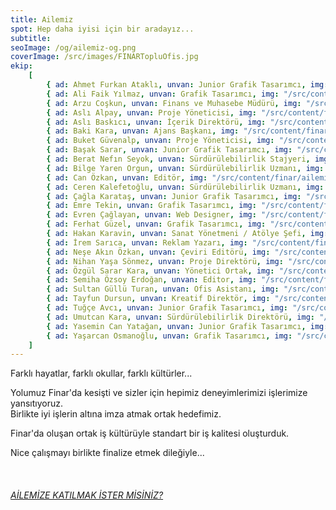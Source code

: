 ```yaml
---
title: Ailemiz
spot: Hep daha iyisi için bir aradayız...
subtitle:
seoImage: /og/ailemiz-og.png
coverImage: /src/images/FINARTopluOfis.jpg
ekip:
    [
		{ ad: Ahmet Furkan Ataklı, unvan: Junior Grafik Tasarımcı, img: "/src/content/finar/ailemiz/Ahmet-Furkan-Atakli.jpg" },
        { ad: Ali Faik Yılmaz, unvan: Grafik Tasarımcı, img: "/src/content/finar/ailemiz/ali_MG_5403_.jpg" },
        { ad: Arzu Coşkun, unvan: Finans ve Muhasebe Müdürü, img: "/src/content/finar/ailemiz/arzu_MG_5160_.jpg" },
        { ad: Aslı Alpay, unvan: Proje Yöneticisi, img: "/src/content/finar/ailemiz/asli_alpay.jpg" },
        { ad: Aslı Baskıcı, unvan: İçerik Direktörü, img: "/src/content/finar/ailemiz/asli2.jpg" },
        { ad: Baki Kara, unvan: Ajans Başkanı, img: "/src/content/finar/ailemiz/baki_MG_5260_.jpg" },
        { ad: Buket Güvenalp, unvan: Proje Yöneticisi, img: "/src/content/finar/ailemiz/BuketGuvenalp-ProjeYoneticisi.jpg" },
		{ ad: Başak Sarar, unvan: Junior Grafik Tasarımcı, img: "/src/content/finar/ailemiz/Basak_Sarar.jpg" },
		{ ad: Berat Nefın Seyok, unvan: Sürdürülebilirlik Stajyeri, img: "/src/content/finar/ailemiz/berat_nefin_seyok.jpg" },
		{ ad: Bilge Yaren Orgun, unvan: Sürdürülebilirlik Uzmanı, img: "/src/content/finar/ailemiz/Bilge-Yaren-Orgun.jpg" },
        { ad: Can Özkan, unvan: Editör, img: "/src/content/finar/ailemiz/can_ozkan.jpg" },
		{ ad: Ceren Kalefetoğlu, unvan: Sürdürülebilirlik Uzmanı, img: "/src/content/finar/ailemiz/Ceren_Kalefetoglu.jpg" },
		{ ad: Çağla Karataş, unvan: Junior Grafik Tasarımcı, img: "/src/content/finar/ailemiz/cagla_karatas.jpg" },
		{ ad: Emre Tekin, unvan: Grafik Tasarımcı, img: "/src/content/finar/ailemiz/emre_tekin.jpg" },
        { ad: Evren Çağlayan, unvan: Web Designer, img: "/src/content/finar/ailemiz/evren_MG_5698_.jpg" },
        { ad: Ferhat Güzel, unvan: Grafik Tasarımcı, img: "/src/content/finar/ailemiz/ferhat.jpg" },
		{ ad: Hakan Karavin, unvan: Sanat Yönetmeni / Atölye Şefi, img: "/src/content/finar/ailemiz/hakan_karavin_2024.jpg" },
        { ad: İrem Sarıca, unvan: Reklam Yazarı, img: "/src/content/finar/ailemiz/irem_sarica_v2.jpg" },
        { ad: Neşe Akın Özkan, unvan: Çeviri Editörü, img: "/src/content/finar/ailemiz/nese_ozkan.jpg" },
        { ad: Nihan Yaşa Sönmez, unvan: Proje Direktörü, img: "/src/content/finar/ailemiz/nihan.jpg" },
        { ad: Özgül Sarar Kara, unvan: Yönetici Ortak, img: "/src/content/finar/ailemiz/ozgul_MG_5112.jpg" },
        { ad: Semiha Özsoy Erdoğan, unvan: Editor, img: "/src/content/finar/ailemiz/semiha_ozsoy.jpg" },
        { ad: Sultan Güllü Turan, unvan: Ofis Asistanı, img: "/src/content/finar/ailemiz/sultans_MG_5585_.jpg" },
        { ad: Tayfun Dursun, unvan: Kreatif Direktör, img: "/src/content/finar/ailemiz/tayfun.jpg" },
		{ ad: Tuğçe Avcı, unvan: Junior Grafik Tasarımcı, img: "/src/content/finar/ailemiz/tugce_avci.jpg" },
        { ad: Umutcan Kara, unvan: Sürdürülebilirlik Direktörü, img: "/src/content/finar/ailemiz/umutcan_v2.jpg" },
		{ ad: Yasemin Can Yatağan, unvan: Junior Grafik Tasarımcı, img: "/src/content/finar/ailemiz/Yasemin-Can-Yatagan.jpg" },
		{ ad: Yaşarcan Osmanoğlu, unvan: Grafik Tasarımcı, img: "/src/content/finar/ailemiz/yasarcan_osmanoglu_2024.jpg" },
    ]
---
```


Farklı hayatlar, farklı okullar, farklı kültürler...

Yolumuz Finar'da kesişti ve sizler için hepimiz deneyimlerimizi işlerimize yansıtıyoruz.<br>Birlikte iyi işlerin altına imza atmak ortak hedefimiz.

Finar'da oluşan ortak iş kültürüyle standart bir iş kalitesi oluşturduk.

Nice çalışmayı birlikte finalize etmek dileğiyle...

<br>

###### [AİLEMİZE KATILMAK İSTER MİSİNİZ?](/hr-form/)
